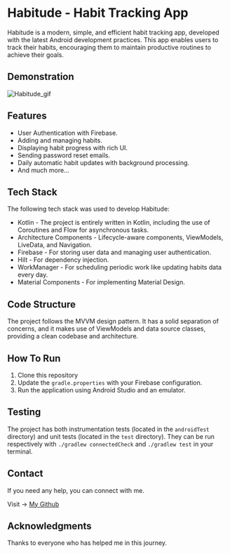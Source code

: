 # Habitude - Habit Tracking App

Habitude is a modern, simple, and efficient habit tracking app, developed with the latest Android development practices. This app enables users to track their habits, encouraging them to maintain productive routines to achieve their goals.

## Demonstration

![Habitude_gif](https://github.com/kttn54/Habitude/assets/127300104/6972a180-37b6-4bbe-8146-5afc3f165192)

## Features

* User Authentication with Firebase.
* Adding and managing habits.
* Displaying habit progress with rich UI.
* Sending password reset emails.
* Daily automatic habit updates with background processing.
* And much more...

## Tech Stack

The following tech stack was used to develop Habitude:

* Kotlin - The project is entirely written in Kotlin, including the use of Coroutines and Flow for asynchronous tasks.
* Architecture Components - Lifecycle-aware components, ViewModels, LiveData, and Navigation.
* Firebase - For storing user data and managing user authentication.
* Hilt - For dependency injection.
* WorkManager - For scheduling periodic work like updating habits data every day.
* Material Components - For implementing Material Design.

## Code Structure

The project follows the MVVM design pattern. It has a solid separation of concerns, and it makes use of ViewModels and data source classes, providing a clean codebase and architecture.

## How To Run

1. Clone this repository
2. Update the `gradle.properties` with your Firebase configuration.
3. Run the application using Android Studio and an emulator.

## Testing

The project has both instrumentation tests (located in the `androidTest` directory) and unit tests (located in the `test` directory). They can be run respectively with `./gradlew connectedCheck` and `./gradlew test` in your terminal.

## Contact 

If you need any help, you can connect with me.

Visit -> [My Github](https://github.com/stporg/)

## Acknowledgments

Thanks to everyone who has helped me in this journey.
